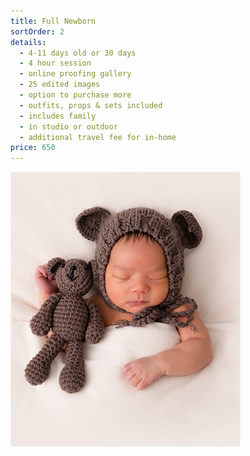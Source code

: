 ```yaml
---
title: Full Newborn
sortOrder: 2
details:
  - 4-11 days old or 30 days
  - 4 hour session
  - online proofing gallery
  - 25 edited images
  - option to purchase more
  - outfits, props & sets included
  - includes family
  - in studio or outdoor
  - additional travel fee for in-home
price: 650
---
```


![Full Newborn.](../../assets/fullNewborn.png)
